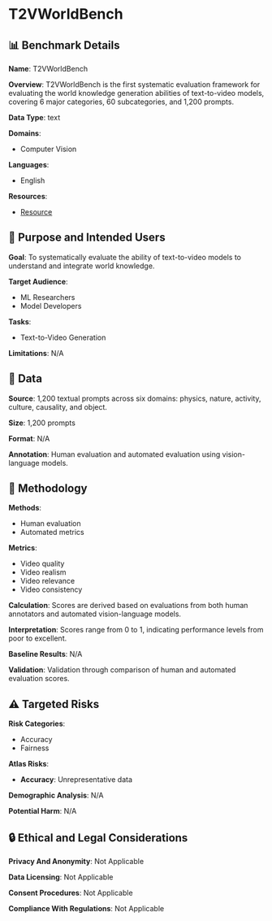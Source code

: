 # T2VWorldBench

## 📊 Benchmark Details

**Name**: T2VWorldBench

**Overview**: T2VWorldBench is the first systematic evaluation framework for evaluating the world knowledge generation abilities of text-to-video models, covering 6 major categories, 60 subcategories, and 1,200 prompts.

**Data Type**: text

**Domains**:
- Computer Vision

**Languages**:
- English

**Resources**:
- [Resource](N/A)

## 🎯 Purpose and Intended Users

**Goal**: To systematically evaluate the ability of text-to-video models to understand and integrate world knowledge.

**Target Audience**:
- ML Researchers
- Model Developers

**Tasks**:
- Text-to-Video Generation

**Limitations**: N/A

## 💾 Data

**Source**: 1,200 textual prompts across six domains: physics, nature, activity, culture, causality, and object.

**Size**: 1,200 prompts

**Format**: N/A

**Annotation**: Human evaluation and automated evaluation using vision-language models.

## 🔬 Methodology

**Methods**:
- Human evaluation
- Automated metrics

**Metrics**:
- Video quality
- Video realism
- Video relevance
- Video consistency

**Calculation**: Scores are derived based on evaluations from both human annotators and automated vision-language models.

**Interpretation**: Scores range from 0 to 1, indicating performance levels from poor to excellent.

**Baseline Results**: N/A

**Validation**: Validation through comparison of human and automated evaluation scores.

## ⚠️ Targeted Risks

**Risk Categories**:
- Accuracy
- Fairness

**Atlas Risks**:
- **Accuracy**: Unrepresentative data

**Demographic Analysis**: N/A

**Potential Harm**: N/A

## 🔒 Ethical and Legal Considerations

**Privacy And Anonymity**: Not Applicable

**Data Licensing**: Not Applicable

**Consent Procedures**: Not Applicable

**Compliance With Regulations**: Not Applicable

